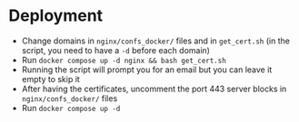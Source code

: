 # Deployment

- Change domains in `nginx/confs_docker/` files and in `get_cert.sh` (in the script, you need to have a `-d` before each domain)
- Run `docker compose up -d nginx && bash get_cert.sh`
- Running the script will prompt you for an email but you can leave it empty to skip it
- After having the certificates, uncomment the port 443 server blocks in `nginx/confs_docker/` files
- Run `docker compose up -d`

